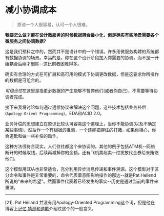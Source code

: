 减小协调成本
======================================
> 原谅一个人很容易，认可一个人很难。

**我要怎么做才能在设计微服务的时候数据耦合最小化，但是确实有些场景需要各个微服务之间协调数据?**

这是我们预料之中的，然而并不是设计中的一个错误。许多用微服务构建的系统都有数据协调的场景。幸运的是，你在这个设计阶段加入你需要的协调，而不是一开始耦合后续才删除--这比前者困难得多。

确实有合理的方式在可扩展和高可用的模式下协调更改数据，但是这要求你所操作的数据是可组合的。

*可组合性*在这里是指更必数据的产生能够不暂停他们(或者你自己)，不需要等待协调者完成。

接下来我将讨论如何通过通信协议来解决这个问题，这些技术包括业务补偿(`Apology-Orient Programming`)，EDA和ACID 2.0。

业务补偿的思想建立在原谅比较认可容易这个道理上，当你不能协调(以及不确定某些事情)，然后作一个有根据的推测，一个还能把握住的打赌，如果你担心，你会道歉和做一些补偿的动作。

这种方法很符合现实，人们往往都这个来协调的。其他的例子包括ATM机--网络断开的时候取钱，后续再减掉你的金额。还有飞机票超卖--过发放代金券给来贿赂他们。

这个模型用EDA也非常适合，充分利用异步消息传递和事件溯源。这个模型对于区分命令和事件是非常重要的，命令代表着意图影响操作的那边--就是Pat Hellend所说的"未来的希望"。然而事件代表着已经发生的事实--历史是通过当前的事件来重演。









----------------
[21]. Pat Helland 并没有用Apology-Oriented Programming这个词，但是他在博客上[记忆,猜测和道歉]()介绍过这个的一般含义。

